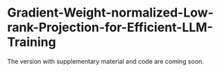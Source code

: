 # Gradient-Weight-normalized-Low-rank-Projection-for-Efficient-LLM-Training
The version with supplementary material and code are coming soon.

